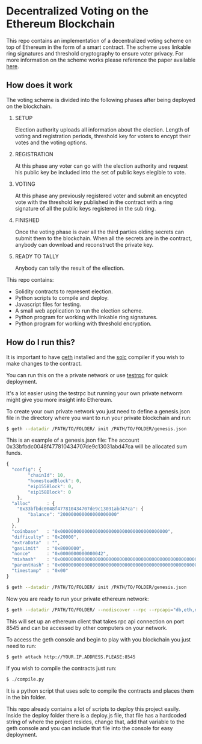 # Decentralized Voting on the Ethereum Blockchain

This repo contains an implementation of a decentralized voting scheme on top of Ethereum in the form of a smart contract. The scheme uses linkable ring signatures and threshold cryptography to ensure voter privacy. For more information on the scheme works please reference the paper available [here](https://pdfs.semanticscholar.org/d667/a4f6e63aa385e6c6be769c97951fdad71fe8.pdf?_ga=2.142946101.1800030878.1588790645-578369678.1588790645).


## How does it work

The voting scheme is divided into the following phases after being deployed on the blockchain.

1. SETUP

    Election authority uploads all information about the election. Length of voting and registration periods, threshold key for voters to encypt their votes and the voting options. 
    

2. REGISTRATION
    
    At this phase any voter can go with the election authority and request his public key be included into the set of public keys elegible to vote. 
    
    
3. VOTING

    At this phase any previously registered voter and submit an encypted vote with the threshold key published in the contract with a ring signature of all the public keys registered in the sub ring.

4. FINISHED

    Once the voting phase is over all the third parties olding secrets can submit them to the blockchain. When all the secrets are in the contract, anybody can download and reconstruct the private key.
    

5. READY TO TALLY

    Anybody can tally the result of the ellection.


This repo contains:

- Solidity contracts to represent election.
- Python scripts to compile and deploy.
- Javascript files for testing.
- A small web application to run the election scheme.
- Python program for working with linkable ring signatures.
- Python program for working with threshold encryption.


## How do I run this?



It is important to have [geth](https://github.com/ethereum/go-ethereum/wiki/Installing-Geth) installed and the [solc](https://solidity.readthedocs.io/en/develop/installing-solidity.html) compiler if you wish to make changes to the contract. 

You can run this on the a private network or use [testrpc](https://github.com/ethereumjs/testrpc) for quick deployment.

It's a lot easier using the testrpc but running your own private networm might give you more insight into Ethereum.

To create your own private network you just need to define a genesis.json file in the directory where you want to run your private blockchain and run:

```bash
$ geth --datadir /PATH/TO/FOLDER/ init /PATH/TO/FOLDER/genesis.json
```
This is an example of a genesis.json file:
The account 0x33bfbdc0048f477810434707de9c13031abd47ca will be allocated sum funds.

```javascript
{
  "config": {
        "chainId": 10,
        "homesteadBlock": 0,
        "eip155Block": 0,
        "eip158Block": 0
    },
  "alloc"      : {
    "0x33bfbdc0048f477810434707de9c13031abd47ca": {
        "balance": "200000000000000000000"
    }
  },
  "coinbase"   : "0x0000000000000000000000000000000000000000",
  "difficulty" : "0x20000",
  "extraData"  : "",
  "gasLimit"   : "0x8000000",
  "nonce"      : "0x0000000000000042",
  "mixhash"    : "0x0000000000000000000000000000000000000000000000000000000000000000",
  "parentHash" : "0x0000000000000000000000000000000000000000000000000000000000000000",
  "timestamp"  : "0x00"
}
```


```bash
$ geth --datadir /PATH/TO/FOLDER/ init /PATH/TO/FOLDER/genesis.json
```

Now you are ready to run your private ethereum network:

```bash
$ geth --datadir /PATH/TO/FOLDER/ --nodiscover --rpc --rpcapi="db,eth,net,web3,personal,miner,admin" --rpcport "8545" --rpcaddr "0.0.0.0" --rpccorsdomain "*" --nat "any"
```

This will set up an ethereum client that takes rpc api connection on port 8545 and can be accessed by other computers on your network.

To access the geth console and begin to play with you blockchain you just need to run: 

```bash
$ geth attach http://YOUR.IP.ADDRESS.PLEASE:8545
```

If you wish to compile the contracts just run:

```bash
$ ./compile.py
```

It is a python script that uses solc to compile the contracts and places them in the bin folder.

This repo already contains a lot of scripts to deploy this project easily. Inside the deploy folder there is a deploy.js file, that file has a hardcoded string of where the project resides, change that, add that variable to the geth console and you can include that file into the console for easy deployment.


